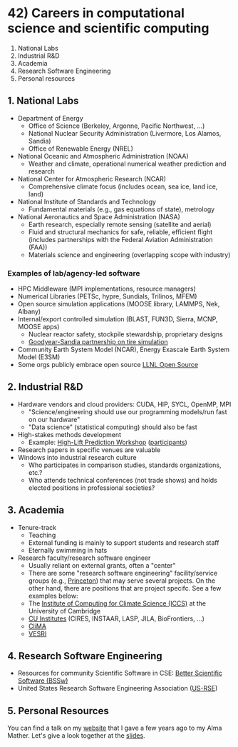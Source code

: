 # 42) Careers in computational science and scientific computing

1. National Labs
2. Industrial R&D
3. Academia
4. Research Software Engineering
5. Personal resources


## 1. National Labs

* Department of Energy
  * Office of Science (Berkeley, Argonne, Pacific Northwest, ...)
  * National Nuclear Security Administration (Livermore, Los Alamos, Sandia)
  * Office of Renewable Energy (NREL)
* National Oceanic and Atmospheric Administration (NOAA)
  * Weather and climate, operational numerical weather prediction and research
* National Center for Atmospheric Research (NCAR)
  * Comprehensive climate focus (includes ocean, sea ice, land ice, land)
* National Institute of Standards and Technology
  * Fundamental materials (e.g., gas equations of state), metrology
* National Aeronautics and Space Administration (NASA)
  * Earth research, especially remote sensing (satellite and aerial)
  * Fluid and structural mechanics for safe, reliable, efficient flight (includes partnerships with the Federal Aviation Administration (FAA))
  * Materials science and engineering (overlapping scope with industry)

### Examples of lab/agency-led software

* HPC Middleware (MPI implementations, resource managers)
* Numerical Libraries (PETSc, hypre, Sundials, Trilinos, MFEM)
* Open source simulation applications (MOOSE library, LAMMPS, Nek, Albany)
* Internal/export controlled simulation (BLAST, FUN3D, Sierra, MCNP, MOOSE apps)
  * Nuclear reactor safety, stockpile stewardship, proprietary designs
  * [Goodyear-Sandia partnership on tire simulation](https://newsreleases.sandia.gov/goodyear-sandia/)
* Community Earth System Model (NCAR), Energy Exascale Earth System Model (E3SM)
* Some orgs publicly embrace open source [LLNL Open Source](https://software.llnl.gov/)

## 2. Industrial R&D

* Hardware vendors and cloud providers: CUDA, HIP, SYCL, OpenMP, MPI
  * "Science/engineering should use our programming models/run fast on our hardware"
  * "Data science" (statistical computing) should also be fast
* High-stakes methods development
  * Example: [High-Lift Prediction Workshop](https://hiliftpw.larc.nasa.gov/) ([participants](https://hiliftpw.larc.nasa.gov/Workshop3/participantlist.html))
* Research papers in specific venues are valuable
* Windows into industrial research culture
  * Who participates in comparison studies, standards organizations, etc.?
  * Who attends technical conferences (not trade shows) and holds elected positions in professional societies?

## 3. Academia

* Tenure-track
  * Teaching
  * External funding is mainly to support students and research staff
  * Eternally swimming in hats
* Research faculty/research software engineer
  * Usually reliant on external grants, often a "center"
  * There are some "research software engineering" facility/service groups (e.g., [Princeton](https://researchcomputing.princeton.edu/news/2022/princeton-bets-big-research-software-engineering)) that may serve several projects. On the other hand, there are positions that are project specifc. See a few examples below:
  * The [Institute of Computing for Climate Science (ICCS)](https://iccs.cam.ac.uk/) at the University of Cambridge
  * [CU Institutes](https://www.colorado.edu/research/research-institutes) (CIRES, INSTAAR, LASP, JILA, BioFrontiers, ...)
  * [CliMA](https://clima.caltech.edu/)
  * [VESRI](https://www.schmidtsciences.org/virtual-earth-system-research-institute-vesri/)

## 4. Research Software Engineering

- Resources for community Scientific Software in CSE: [Better Scientific Software (BSSw)](https://bssw.io/)
- United States Research Software Engineering Association ([US-RSE](https://us-rse.org/))

## 5. Personal Resources
You can find a talk on my [website](https://valeriabarra.org/talks/) that I gave a few years ago to my Alma Mather. Let's give a look together at the [slides](https://valeriabarra.org/talks/NJITAlumnaTalk22.pdf).
